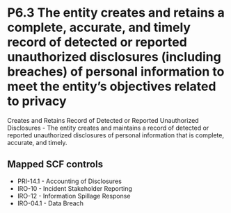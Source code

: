 # P6.3 The entity creates and retains a complete, accurate, and timely record of detected or reported unauthorized disclosures (including breaches) of personal information to meet the entity’s objectives related to privacy
Creates and Retains Record of Detected or Reported Unauthorized Disclosures - The entity creates and maintains a record of detected or reported unauthorized disclosures of personal information that is complete, accurate, and timely.
## Mapped SCF controls
- PRI-14.1 - Accounting of Disclosures
- IRO-10 - Incident Stakeholder Reporting
- IRO-12 - Information Spillage Response
- IRO-04.1 - Data Breach